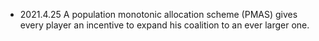 + 2021.4.25  A population monotonic allocation scheme (PMAS) gives every player an incentive to expand his coalition to an ever larger one.